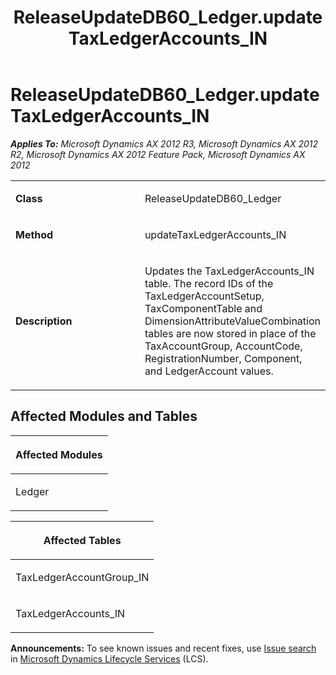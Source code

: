 ﻿---
title: ReleaseUpdateDB60_Ledger.updateTaxLedgerAccounts_IN
TOCTitle: ReleaseUpdateDB60_Ledger.updateTaxLedgerAccounts_IN
ms:assetid: 8539e4c6-7293-7a01-a95a-ef5c56fdc77b
ms:mtpsurl: https://msdn.microsoft.com/en-us/library/JJ686022(v=AX.60)
ms:contentKeyID: 49709473
ms.date: 05/18/2015
mtps_version: v=AX.60
---

# ReleaseUpdateDB60\_Ledger.updateTaxLedgerAccounts\_IN 


_**Applies To:** Microsoft Dynamics AX 2012 R3, Microsoft Dynamics AX 2012 R2, Microsoft Dynamics AX 2012 Feature Pack, Microsoft Dynamics AX 2012_

<table>
<colgroup>
<col style="width: 50%" />
<col style="width: 50%" />
</colgroup>
<tbody>
<tr class="odd">
<td><p><strong>Class</strong></p></td>
<td><p>ReleaseUpdateDB60_Ledger</p></td>
</tr>
<tr class="even">
<td><p><strong>Method</strong></p></td>
<td><p>updateTaxLedgerAccounts_IN</p></td>
</tr>
<tr class="odd">
<td><p><strong>Description</strong></p></td>
<td><p>Updates the TaxLedgerAccounts_IN table. The record IDs of the TaxLedgerAccountSetup, TaxComponentTable and DimensionAttributeValueCombination tables are now stored in place of the TaxAccountGroup, AccountCode, RegistrationNumber, Component, and LedgerAccount values.</p></td>
</tr>
</tbody>
</table>


## Affected Modules and Tables

<table>
<colgroup>
<col style="width: 100%" />
</colgroup>
<thead>
<tr class="header">
<th><p>Affected Modules</p></th>
</tr>
</thead>
<tbody>
<tr class="odd">
<td><p>Ledger</p></td>
</tr>
</tbody>
</table>


<table>
<colgroup>
<col style="width: 100%" />
</colgroup>
<thead>
<tr class="header">
<th><p>Affected Tables</p></th>
</tr>
</thead>
<tbody>
<tr class="odd">
<td><p>TaxLedgerAccountGroup_IN</p></td>
</tr>
<tr class="even">
<td><p>TaxLedgerAccounts_IN</p></td>
</tr>
</tbody>
</table>

  
**Announcements:** To see known issues and recent fixes, use [Issue search](http://go.microsoft.com/fwlink/?linkid=389258) in [Microsoft Dynamics Lifecycle Services](http://go.microsoft.com/fwlink/?linkid=306505) (LCS).

